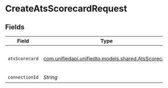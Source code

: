# CreateAtsScorecardRequest


## Fields

| Field                                                                                      | Type                                                                                       | Required                                                                                   | Description                                                                                |
| ------------------------------------------------------------------------------------------ | ------------------------------------------------------------------------------------------ | ------------------------------------------------------------------------------------------ | ------------------------------------------------------------------------------------------ |
| `atsScorecard`                                                                             | [com.unifiedapi.unifiedto.models.shared.AtsScorecard](../../models/shared/AtsScorecard.md) | :heavy_minus_sign:                                                                         | A scorecard is feedback/assessment of a candidate's interview                              |
| `connectionId`                                                                             | *String*                                                                                   | :heavy_check_mark:                                                                         | ID of the connection                                                                       |